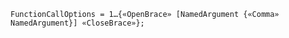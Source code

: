 <!-- This file is generated automatically by infrastructure scripts. Please don't edit by hand. -->

```{ .ebnf .slang-ebnf #FunctionCallOptions }
FunctionCallOptions = 1…{«OpenBrace» [NamedArgument {«Comma» NamedArgument}] «CloseBrace»};
```
